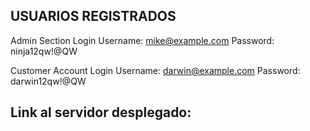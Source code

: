 ## USUARIOS REGISTRADOS
Admin Section Login
Username: mike@example.com
Password: ninja12qw!@QW

Customer Account Login
Username: darwin@example.com
Password: darwin12qw!@QW

## Link al servidor desplegado: 